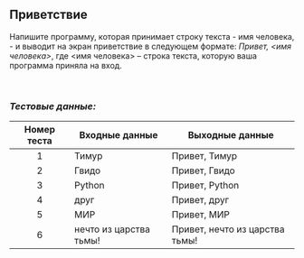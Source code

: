 ## Приветствие

Напишите программу, которая принимает строку текста - имя человека, - и выводит на экран приветствие в следующем формате: *Привет, <имя человека>*, где <имя человека> – строка текста, которую ваша программа приняла на вход.

<br>

### *Тестовые данные:*

| Номер теста | Входные данные         | Выходные данные                |
|:-----------:|------------------------|--------------------------------|
|      1      | Тимур                  | Привет, Тимур                  |
|      2      | Гвидо                  | Привет, Гвидо                  |
|      3      | Python                 | Привет, Python                 |
|      4      | друг                   | Привет, друг                   |
|      5      | МИР                    | Привет, МИР                    |
|      6      | нечто из царства тьмы! | Привет, нечто из царства тьмы! |